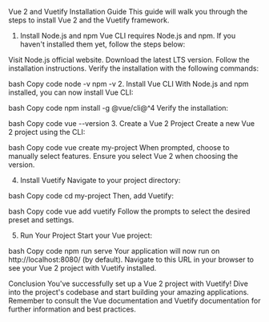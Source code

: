 Vue 2 and Vuetify Installation Guide
This guide will walk you through the steps to install Vue 2 and the Vuetify framework.

1. Install Node.js and npm
Vue CLI requires Node.js and npm. If you haven't installed them yet, follow the steps below:

Visit Node.js official website.
Download the latest LTS version.
Follow the installation instructions.
Verify the installation with the following commands:

bash
Copy code
node -v
npm -v
2. Install Vue CLI
With Node.js and npm installed, you can now install Vue CLI:

bash
Copy code
npm install -g @vue/cli@^4
Verify the installation:

bash
Copy code
vue --version
3. Create a Vue 2 Project
Create a new Vue 2 project using the CLI:

bash
Copy code
vue create my-project
When prompted, choose to manually select features. Ensure you select Vue 2 when choosing the version.

4. Install Vuetify
Navigate to your project directory:

bash
Copy code
cd my-project
Then, add Vuetify:

bash
Copy code
vue add vuetify
Follow the prompts to select the desired preset and settings.

5. Run Your Project
Start your Vue project:

bash
Copy code
npm run serve
Your application will now run on http://localhost:8080/ (by default). Navigate to this URL in your browser to see your Vue 2 project with Vuetify installed.

Conclusion
You've successfully set up a Vue 2 project with Vuetify! Dive into the project's codebase and start building your amazing applications. Remember to consult the Vue documentation and Vuetify documentation for further information and best practices.
